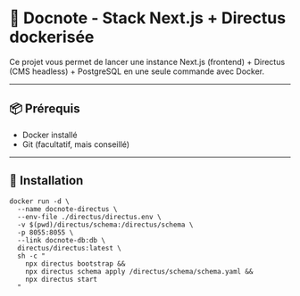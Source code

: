 # 🚀 Docnote - Stack Next.js + Directus dockerisée

Ce projet vous permet de lancer une instance Next.js (frontend) + Directus (CMS headless) + PostgreSQL en une seule commande avec Docker.

---

## 📦 Prérequis

- Docker installé
- Git (facultatif, mais conseillé)

---

## 🚀 Installation
```
docker run -d \
  --name docnote-directus \
  --env-file ./directus/directus.env \
  -v $(pwd)/directus/schema:/directus/schema \
  -p 8055:8055 \
  --link docnote-db:db \
  directus/directus:latest \
  sh -c "
    npx directus bootstrap &&
    npx directus schema apply /directus/schema/schema.yaml &&
    npx directus start
  "
```